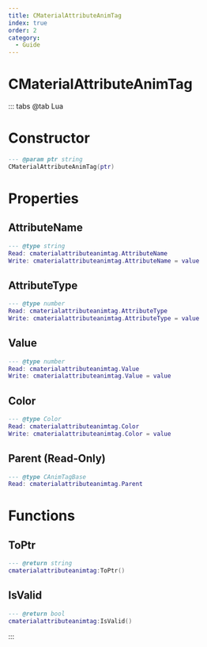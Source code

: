 ```yaml
---
title: CMaterialAttributeAnimTag
index: true
order: 2
category:
  - Guide
---
```


# CMaterialAttributeAnimTag

::: tabs
@tab Lua
# Constructor
```lua
--- @param ptr string
CMaterialAttributeAnimTag(ptr)
```
# Properties
## AttributeName 
```lua
--- @type string
Read: cmaterialattributeanimtag.AttributeName
Write: cmaterialattributeanimtag.AttributeName = value
```
## AttributeType 
```lua
--- @type number
Read: cmaterialattributeanimtag.AttributeType
Write: cmaterialattributeanimtag.AttributeType = value
```
## Value 
```lua
--- @type number
Read: cmaterialattributeanimtag.Value
Write: cmaterialattributeanimtag.Value = value
```
## Color 
```lua
--- @type Color
Read: cmaterialattributeanimtag.Color
Write: cmaterialattributeanimtag.Color = value
```
## Parent (Read-Only)
```lua
--- @type CAnimTagBase
Read: cmaterialattributeanimtag.Parent
```
# Functions
## ToPtr
```lua
--- @return string
cmaterialattributeanimtag:ToPtr()
```
## IsValid
```lua
--- @return bool
cmaterialattributeanimtag:IsValid()
```

:::